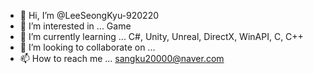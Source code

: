 - 👋 Hi, I’m @LeeSeongKyu-920220
- 👀 I’m interested in ... Game
- 🌱 I’m currently learning ... C#, Unity, Unreal, DirectX, WinAPI, C, C++
- 💞️ I’m looking to collaborate on ...
- 📫 How to reach me ... sangku20000@naver.com

<!---
LeeSeongKyu-920220/LeeSeongKyu-920220 is a ✨ special ✨ repository because its `README.md` (this file) appears on your GitHub profile.
You can click the Preview link to take a look at your changes.
--->
